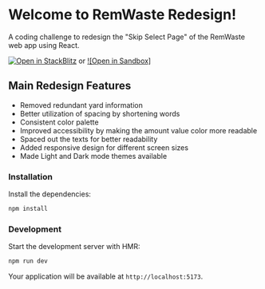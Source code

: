 # Welcome to RemWaste Redesign!

A coding challenge to redesign the "Skip Select Page" of the RemWaste web app using React.

[![Open in StackBlitz](https://developer.stackblitz.com/img/open_in_stackblitz.svg)](https://stackblitz.com/~/github.com/waweru-kamau/remwaste-redesign) or [![Open in Sandbox]](https://remwaste.weru.dev/)

## Main Redesign Features

- Removed redundant yard information
- Better utilization of spacing by shortening words
- Consistent color palette
- Improved accessibility by making the amount value color more readable
- Spaced out the texts for better readability
- Added responsive design for different screen sizes
- Made Light and Dark mode themes available

### Installation

Install the dependencies:

```bash
npm install
```

### Development

Start the development server with HMR:

```bash
npm run dev
```

Your application will be available at `http://localhost:5173`.
